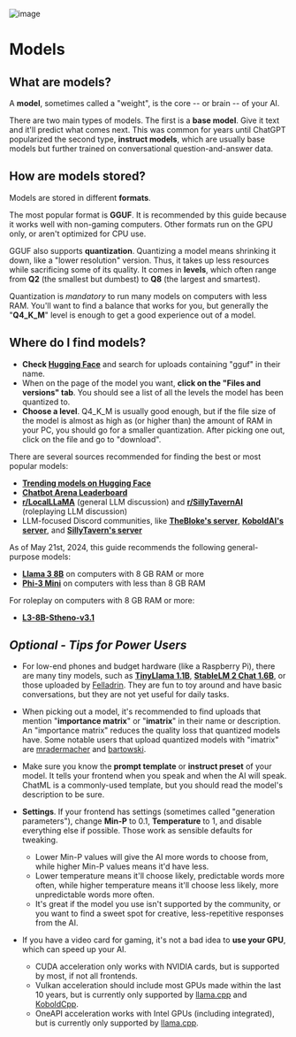 ![image](https://user-images.githubusercontent.com/55674863/230696024-98ce9e16-f558-4402-ac43-0e7f960c118c.png)

# Models
## What are models?
A **model**, sometimes called a "weight", is the core -- or brain -- of your AI.

There are two main types of models. The first is a **base model**. Give it text and it'll predict what comes next. This was common for years until ChatGPT popularized the second type, **instruct models**, which are usually base models but further trained on conversational question-and-answer data.

## How are models stored?
Models are stored in different **formats**.

The most popular format is **GGUF**. It is recommended by this guide because it works well with non-gaming computers. Other formats run on the GPU only, or aren't optimized for CPU use.

GGUF also supports **quantization**. Quantizing a model means shrinking it down, like a "lower resolution" version. Thus, it takes up less resources while sacrificing some of its quality. It comes in **levels**, which often range from **Q2** (the smallest but dumbest) to **Q8** (the largest and smartest).

Quantization is *mandatory* to run many models on computers with less RAM. You'll want to find a balance that works for you, but generally the "**Q4_K_M**" level is enough to get a good experience out of a model.

## Where do I find models?

- **Check [Hugging Face](https://huggingface.co/models)** and search for uploads containing "gguf" in their name.
- When on the page of the model you want, **click on the "Files and versions" tab**. You should see a list of all the levels the model has been quantized to.
- **Choose a level**. Q4_K_M is usually good enough, but if the file size of the model is almost as high as (or higher than) the amount of RAM in your PC, you should go for a smaller quantization. After picking one out, click on the file and go to "download".

There are several sources recommended for finding the best or most popular models:
- [**Trending models on Hugging Face**](https://huggingface.co/models)
- [**Chatbot Arena Leaderboard**](https://leaderboard.lmsys.org/) 
- [**r/LocalLLaMA**](https://old.reddit.com/r/LocalLLaMA/) (general LLM discussion) and [**r/SillyTavernAI**](https://old.reddit.com/r/SillyTavernAI/) (roleplaying LLM discussion)
- LLM-focused Discord communities, like [**TheBloke's server**](https://discord.com/invite/Jq4vkcDakD), [**KoboldAI's server**](https://koboldai.org/discord), and [**SillyTavern's server**](https://discord.com/invite/SillyTavern)

As of May 21st, 2024, this guide recommends the following general-purpose models:

- [**Llama 3 8B**](https://huggingface.co/bartowski/Meta-Llama-3-8B-Instruct-GGUF) on computers with 8 GB RAM or more
- [**Phi-3 Mini**](https://huggingface.co/bartowski/Phi-3-mini-4k-instruct-GGUF) on computers with less than 8 GB RAM

For roleplay on computers with 8 GB RAM or more:

- [**L3-8B-Stheno-v3.1**](https://huggingface.co/Lewdiculous/L3-8B-Stheno-v3.1-GGUF-IQ-Imatrix)

## *Optional - Tips for Power Users*

- For low-end phones and budget hardware (like a Raspberry Pi), there are many tiny models, such as [**TinyLlama 1.1B**](https://huggingface.co/TheBloke/TinyLlama-1.1B-Chat-v1.0-GGUF), [**StableLM 2 Chat 1.6B**](https://huggingface.co/Crataco/stablelm-2-1_6b-chat-imatrix-GGUF), or those uploaded by [Felladrin](https://huggingface.co/Felladrin). They are fun to toy around and have basic conversations, but they are not yet useful for daily tasks.

- When picking out a model, it's recommended to find uploads that mention "**importance matrix**" or "**imatrix**" in their name or description. An "importance matrix" reduces the quality loss that quantized models have. Some notable users that upload quantized models with "imatrix" are [mradermacher](https://huggingface.co/mradermacher) and [bartowski](https://huggingface.co/bartowski).

- Make sure you know the **prompt template** or **instruct preset** of your model. It tells your frontend when you speak and when the AI will speak. ChatML is a commonly-used template, but you should read the model's description to be sure.

- **Settings**. If your frontend has settings (sometimes called "generation parameters"), change **Min-P** to 0.1, **Temperature** to 1, and disable everything else if possible. Those work as sensible defaults for tweaking.
  - Lower Min-P values will give the AI more words to choose from, while higher Min-P values means it'd have less.
  - Lower temperature means it'll choose likely, predictable words more often, while higher temperature means it'll choose less likely, more unpredictable words more often.
  - It's great if the model you use isn't supported by the community, or you want to find a sweet spot for creative, less-repetitive responses from the AI.

- If you have a video card for gaming, it's not a bad idea to **use your GPU**, which can speed up your AI.
  - CUDA acceleration only works with NVIDIA cards, but is supported by most, if not all frontends.
  - Vulkan acceleration should include most GPUs made within the last 10 years, but is currently only supported by [llama.cpp](https://github.com/ggerganov/llama.cpp?tab=readme-ov-file#vulkan) and [KoboldCpp](https://github.com/LostRuins/koboldcpp?tab=readme-ov-file#osx-and-linux-manual-compiling).
  - OneAPI acceleration works with Intel GPUs (including integrated), but is currently only supported by [llama.cpp](https://github.com/ggerganov/llama.cpp/blob/master/README-sycl.md).
